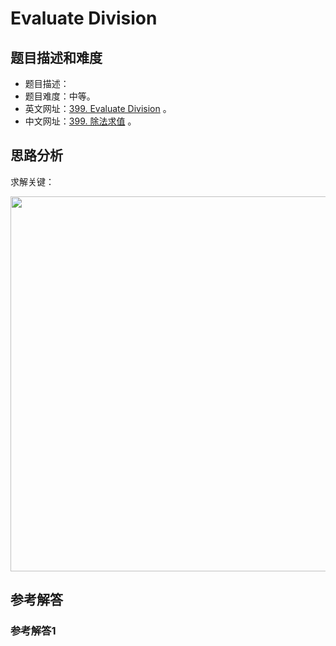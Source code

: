 # Evaluate Division

## 题目描述和难度
+ 题目描述：
+ 题目难度：中等。
+ 英文网址：[399. Evaluate Division](https://leetcode.com/problems/evaluate-division/description/)  。
+ 中文网址：[399. 除法求值](https://leetcode-cn.com/problems/evaluate-division/description/)  。
## 思路分析
求解关键：

<img src="https://liweiwei1419.github.io/images/leetcode-solution/" width="600">

## 参考解答
### 参考解答1

```java

```